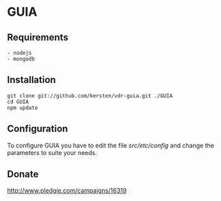 # GUIA

## Requirements

	- nodejs
	- mongodb

## Installation
    git clone git://github.com/kersten/vdr-guia.git ./GUIA
    cd GUIA
    npm update

## Configuration

To configure GUIA you have to edit the file _src/etc/config_ and change
the parameters to suite your needs.

## Donate
http://www.pledgie.com/campaigns/16319
